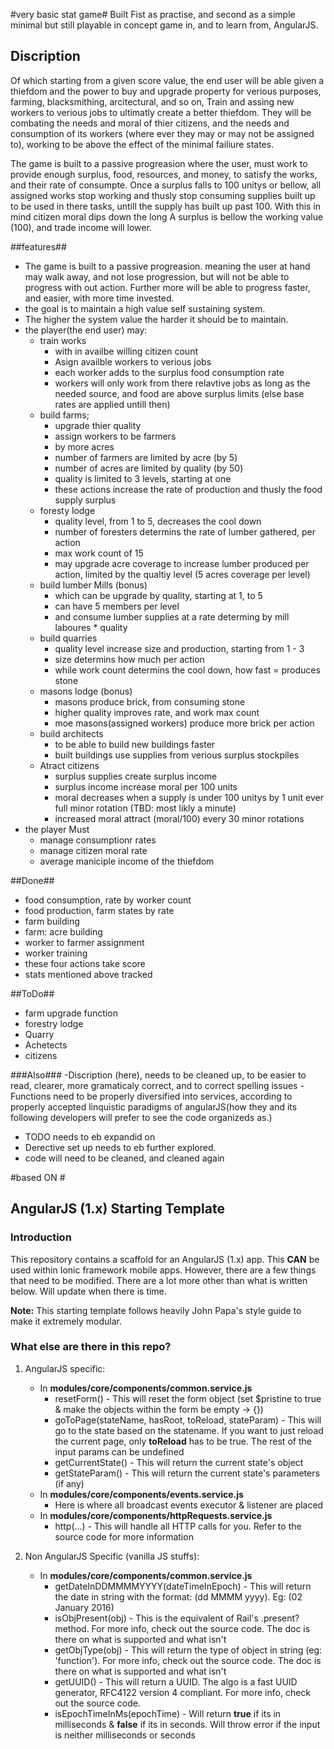 #very basic stat game#
Built Fist as practise, and second as a simple minimal but still playable in concept game in, and to learn from, AngularJS.

## Discription ##
Of which starting from a given score value, the end user will be able given a thiefdom and the power to buy and upgrade property for verious purposes, farming, blacksmithing, arcitectural, and so on, Train and assing new workers to verious jobs to ultimatly create a better thiefdom. They will be combating the needs and moral of thier citizens, and the needs and consumption of its workers (where ever they may or may not be assigned to), working to be above the effect of the minimal failiure states. 

The game is built to a passive progreasion where the user, must work to provide enough surplus, food, resources, and money, to satisfy the works, and their rate of consumpte. Once a surplus falls to 100 unitys or bellow, all assigned works stop working and thusly stop consuming supplies built up to be used in there tasks, untill the supply has built up past 100. With this in mind citizen moral dips down the long A surplus is bellow the working value (100), and trade income will lower.

##features##
- The game is built to a passive progreasion. meaning the user at hand may walk away, and not lose progression, but will not be able to progress with out action. Further more will be able to progress faster, and easier, with more time invested.
- the goal is to maintain a high value self sustaining system. 
- The higher the system value the harder it should be to maintain.
- the player(the end user) may:
	- train works
		- with in availbe willing citizen count
		- Asign availble workers to verious jobs
		- each worker adds to the surplus food consumption rate
		- workers will only work from there relavtive jobs as long as the needed source, and food are above surplus limits (else base rates are applied untill then)
	- build farms;
		- upgrade thier quality
		- assign workers to be farmers
		- by more acres
		- number of farmers are limited by acre (by 5)
		- number of acres are limited by quality (by 50)
		- quality is limited to 3 levels, starting at one
		- these actions increase the rate of production and thusly the food supply surplus
	- foresty lodge 
		- quality level, from 1 to 5, decreases the cool down
		- number of foresters determins the rate of lumber gathered, per action
		- max work count of 15
		- may upgrade acre coverage to increase lumber produced per action, limited by the qualtiy level (5 acres coverage per level)
	- build lumber Mills (bonus)
		- which can be upgrade by quality, starting at 1, to 5
		- can have 5 members per level
		- and consume lumber supplies at a rate determing by mill laboures * quality
	- build quarries 
		- quality level increase size and production, starting from 1 - 3
		- size determins how much per action
		- while work count determins the cool down, how fast
		= produces stone
	- masons lodge (bonus)
		- masons produce brick, from consuming stone
		- higher quality improves rate, and work max count
		- moe masons(assigned workers) produce more brick per action
	- build architects
		- to be able to build new buildings faster
		- built buildings use supplies from verious surplus stockpiles
	- Atract citizens 
		- surplus supplies create surplus income
		- surplus income increase moral per 100 units
		- moral decreases when a supply is under 100 unitys by 1 unit ever full minor rotation (TBD: most likly a minute)
		- increased moral attract (moral/100) every 30 minor rotations
- the player Must
	- manage consumptionr rates
	- manage citizen moral rate
	- average maniciple income of the thiefdom

##Done##
- food consumption, rate by worker count
- food production, farm states by rate
- farm building
- farm: acre building
- worker to farmer assignment
- worker training
- these four actions take score
- stats mentioned above tracked

##ToDo##
- farm upgrade function
- forestry lodge
- Quarry
- Achetects
- citizens

###Also###
-Discription (here), needs to be cleaned up, to be easier to read, clearer, more gramaticaly correct, and to correct spelling issues
-Functions need to be properly diversified into services, according to properly accepted linquistic paradigms of angularJS(how they and its following developers will prefer to see the code organizeds as.)
- TODO needs to eb expandid on
- Derective set up needs to eb further explored.
- code will need to be cleaned, and cleaned again

#based ON #
## AngularJS (1.x) Starting Template ##

### Introduction ###

This repository contains a scaffold for an AngularJS (1.x) app. This **CAN** be used within Ionic framework mobile apps. However, there are a few things that need to be modified. There are a lot more other than what is written below. Will update when there is time.

**Note:** This starting template follows heavily John Papa's style guide to make it extremely modular.

### What else are there in this repo? ###

1. AngularJS specific:
    
    - In **modules/core/components/common.service.js**
        - resetForm() - This will reset the form object (set $pristine to true & make the objects within the form be empty -> {})
        - goToPage(stateName, hasRoot, toReload, stateParam) - This will go to the state based on the statename. If you want to just reload the current page, only **toReload** has to be true. The rest of the input params can be undefined
        - getCurrentState() - This will return the current state's object
        - getStateParam() - This will return the current state's parameters (if any)
    - In **modules/core/components/events.service.js**
        - Here is where all broadcast events executor & listener are placed
    - In **modules/core/components/httpRequests.service.js**
        - http(...) - This will handle all HTTP calls for you. Refer to the source code for more information
2. Non AngularJS Specific (vanilla JS stuffs):
    
    - In **modules/core/components/common.service.js**
        - getDateInDDMMMMYYYY(dateTimeInEpoch) - This will return the date in string with the format: (dd MMMM yyyy). Eg: (02 January 2016)
        - isObjPresent(obj) - This is the equivalent of Rail's .present? method. For more info, check out the source code. The doc is there on what is supported and what isn't
        - getObjType(obj) - This will return the type of object in string (eg: 'function'). For more info, check out the source code. The doc is there on what is supported and what isn't
        - getUUID() - This will return a UUID. The algo is a fast UUID generator, RFC4122 version 4 compliant. For more info, check out the source code.
        - isEpochTimeInMs(epochTime) - Will return **true** if its in milliseconds & **false** if its in seconds. Will throw error if the input is neither milliseconds or seconds